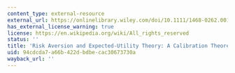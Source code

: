 ```yaml
---
content_type: external-resource
external_url: https://onlinelibrary.wiley.com/doi/10.1111/1468-0262.00158
has_external_license_warning: true
license: https://en.wikipedia.org/wiki/All_rights_reserved
status: ''
title: 'Risk Aversion and Expected-Utility Theory: A Calibration Theorem'
uid: 94cdcda7-a66b-422d-bdbe-cac30673730a
wayback_url: ''
---
```

